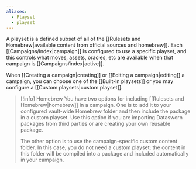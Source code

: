 ```yaml
---
aliases:
  - Playset
  - playset
---
```

A playset is a defined subset of all of the [[Rulesets and Homebrew|available content from official sources and homebrew]]. Each [[Campaigns/index|campaign]] is configured to use a specific playset, and this controls what moves, assets, oracles, etc are available when that campaign is [[Campaigns/index|active]].

When [[Creating a campaign|creating]] or [[Editing a campaign|editing]] a campaign, you can choose one of the [[Built-in playsets]] or you may configure a [[Custom playsets|custom playset]].

> [!info] Homebrew
> You have two options for including [[Rulesets and Homebrew|homebrew]] in a campaign. One is to add it to your configured vault-wide Homebrew folder and then include the package in a custom playset. Use this option if you are importing Datasworn packages from third parties or are creating your own reusable package.
> 
> The other option is to use the campaign-specific custom content folder. In this case, you do not need a custom playset; the content in this folder will be compiled into a package and included automatically in your campaign.
